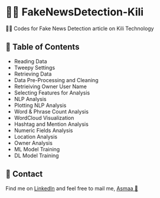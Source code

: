 # 🕵️‍♀️ FakeNewsDetection-Kili
👩‍💻 Codes for Fake News Detection article on Kili Technology

## 📑 Table of Contents
- Reading Data
- Tweepy Settings
- Retrieving Data
- Data Pre-Processing and Cleaning
- Retrieiving Owner User Name
- Selecting Features for Analysis
- NLP Analysis
- Plotting NLP Analysis 
- Word & Phrase Count Analysis
- WordCloud Visualization
- Hashtag and Mention Analysis
- Numeric Fields Analysis
- Location Analysis
- Owner Analysis
- ML Model Training
- DL Model Training
 
## 💼 Contact
Find me on [LinkedIn](https://www.linkedin.com/in/asmaamirkhan/) and feel free to mail me, [Asmaa 🦋](mailto:asmaamirkhan.am@gmail.com)
